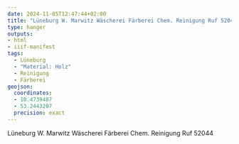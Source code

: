 ```yaml
---
date: 2024-11-05T12:47:44+02:00
title: "Lüneburg W. Marwitz Wäscherei Färberei Chem. Reinigung Ruf 52044"
type: hanger
outputs:
- html
- iiif-manifest
tags:
  - Lüneburg
  - "Material: Holz"
  - Reinigung
  - Färberei
geojson:
  coordinates:
  - 10.4739487
  - 53.2443207
  precision: exact
---
```

Lüneburg
W. Marwitz
Wäscherei Färberei Chem. Reinigung
Ruf 52044
